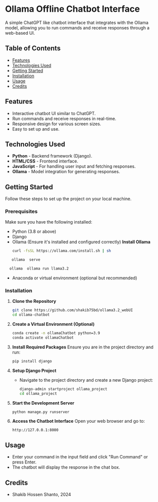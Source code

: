 # Ollama Offline Chatbot Interface

A simple ChatGPT like chatbot interface that integrates with the Ollama model, allowing you to run commands and receive responses through a web-based UI.

## Table of Contents
- [Features](#features)
- [Technologies Used](#technologies-used)
- [Getting Started](#getting-started)
- [Installation](#installation)
- [Usage](#usage)
- [Credits](#credits)

## Features
- Interactive chatbot UI similar to ChatGPT.
- Run commands and receive responses in real-time.
- Responsive design for various screen sizes.
- Easy to set up and use.

## Technologies Used
- **Python** - Backend framework (Django).
- **HTML/CSS** - Frontend interface.
- **JavaScript** - For handling user input and fetching responses.
- **Ollama** - Model integration for generating responses.

## Getting Started

Follow these steps to set up the project on your local machine.

### Prerequisites
Make sure you have the following installed:
- Python (3.8 or above)
- Django
- Ollama (Ensure it's installed and configured correctly)
**Install Ollama**
   ```bash
   curl -fsSL https://ollama.com/install.sh | sh
   ```
```bash
   ollama  serve
   ```

 ```bash
   ollama  ollama run llama3.2
   ```
- Anaconda or virtual environment (optional but recommended)

### Installation

1. **Clone the Repository**
   ```bash
   git clone https://github.com/shakib75bd/ollama3.2_webUI
   cd ollama-chatbot
   ```

2. **Create a Virtual Environment (Optional)**
   ```bash
   conda create -n ollamaChatbot python=3.9
   conda activate ollamaChatbot
   ```

3. **Install Required Packages**
   Ensure you are in the project directory and run:
   ```bash
   pip install django
   ```

4. **Setup Django Project**
   - Navigate to the project directory and create a new Django project:
     ```bash
     django-admin startproject ollama_project
     cd ollama_project
     ```

10. **Start the Development Server**
    ```bash
    python manage.py runserver
    ```

11. **Access the Chatbot Interface**
    Open your web browser and go to:
    ```
    http://127.0.0.1:8000
    ```

## Usage
- Enter your command in the input field and click "Run Command" or press Enter.
- The chatbot will display the response in the chat box.

## Credits
- Shakib Hossen Shanto, 2024
